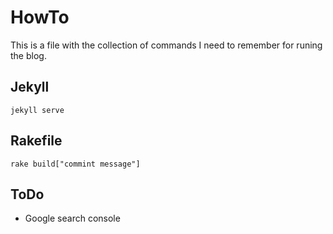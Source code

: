 # HowTo

This is a file with the collection of commands I need to remember for runing the blog.

## Jekyll

`jekyll serve`


## Rakefile

`rake build["commint message"]`


## ToDo

* Google search console
